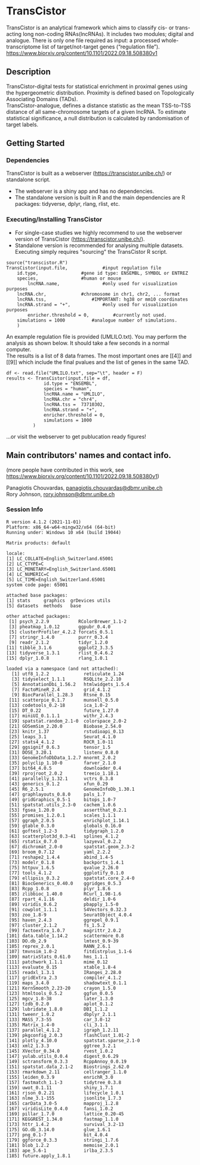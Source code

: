 # TransCistor

TransCistor is an analytical framework which aims to classify cis- or trans-acting long non-coding RNAs(lncRNAs). It includes two modules; digital and analogue. There is only one file required as input: a processed whole-transcriptome list of target/not-target genes (“regulation file”).
https://www.biorxiv.org/content/10.1101/2022.09.18.508380v1
## Description

TransCistor-digital tests for statistical enrichment in proximal genes using the hypergeometric distribution. Proximity is defined based on Topologically Associating Domains (TADs). \
TransCistor-analogue, defines a distance statistic as the mean TSS-to-TSS distance of all same-chromosome targets of a given lncRNA. To estimate statistical significance, a null distribution is calculated by randomisation of target labels.

## Getting Started

### Dependencies

TransCistor is built as a webserver (https://transcistor.unibe.ch/) or standalone script.
* The webserver is a shiny app and has no dependencies.
* The standalone version is built in R and the main dependencies are R packages: tidyverse, dplyr, rlang, rlist, etc.


### Executing/Installing TransCistor

* For single-case studies we highly recommend to use the webserver version of TransCistor (https://transcistor.unibe.ch/). 
* Standalone version is recommended for analysing multiple datasets. Executing simply requires "sourcing" the TransCistor R script.

``` 
source("transcistor.R")
TransCistor(input.file, 			#input regulation file
	id.type, 				#gene id type: ENSEMBL, SYMBOL or ENTREZ
	species, 				#human or mouse
        lncRNA.name,	 			#only used for visualization purposes
	lncRNA.chr,	  			#chromosome in chr1, chr2, ... format
	lncRNA.tss, 				#IMPORTANT: hg38 or mm10 coordinates	
	lncRNA.strand = "+",			#only used for visualization purposes
        enricher.threshold = 0, 		#currently not used.
	simulations = 1000	 		#analogue number of simulations. 
	)
```

An example regulation file is provided (UMLILO.txt). You may perform the analysis as shown below. It should take a few seconds in a normal computer. \
The results is a list of 8 data frames. The most important ones are [[4]] and [[9]] which include the final pvalues and the list of genes in the same TAD.

``` 
df <- read.file("UMLILO.txt", sep="\t", header = F)
results <- TransCistor(input.file = df, 			
              id.type = "ENSEMBL", 				
              species = "human", 				
              lncRNA.name = "UMLILO", 			
              lncRNA.chr = "chr4",  			
              lncRNA.tss =  73710302, 				
              lncRNA.strand = "+",	
              enricher.threshold = 0, 
              simulations = 1000 		 
  	      )

```

...or visit the webserver to get publucation ready figures!

## Main contributors' names and contact info. 

(more people have contributed in this work, see https://www.biorxiv.org/content/10.1101/2022.09.18.508380v1)

Panagiotis Chouvardas, panagiotis.chouvardas@dbmr.unibe.ch\
Rory Johnson, rory.johnson@dbmr.unibe.ch

### Session Info

```
R version 4.1.2 (2021-11-01)
Platform: x86_64-w64-mingw32/x64 (64-bit)
Running under: Windows 10 x64 (build 19044)

Matrix products: default

locale:
[1] LC_COLLATE=English_Switzerland.65001 
[2] LC_CTYPE=C                           
[3] LC_MONETARY=English_Switzerland.65001
[4] LC_NUMERIC=C                         
[5] LC_TIME=English_Switzerland.65001    
system code page: 65001

attached base packages:
[1] stats     graphics  grDevices utils    
[5] datasets  methods   base     

other attached packages:
 [1] psych_2.2.9           RColorBrewer_1.1-2   
 [3] pheatmap_1.0.12       ggpubr_0.4.0         
 [5] clusterProfiler_4.2.2 forcats_0.5.1        
 [7] stringr_1.4.0         purrr_0.3.4          
 [9] readr_2.1.2           tidyr_1.2.0          
[11] tibble_3.1.6          ggplot2_3.3.5        
[13] tidyverse_1.3.1       rlist_0.4.6.2        
[15] dplyr_1.0.8           rlang_1.0.1          

loaded via a namespace (and not attached):
  [1] utf8_1.2.2             reticulate_1.24       
  [3] tidyselect_1.1.1       RSQLite_2.2.10        
  [5] AnnotationDbi_1.56.2   htmlwidgets_1.5.4     
  [7] FactoMineR_2.4         grid_4.1.2            
  [9] BiocParallel_1.28.3    Rtsne_0.15            
 [11] scatterpie_0.1.7       munsell_0.5.0         
 [13] codetools_0.2-18       ica_1.0-2             
 [15] DT_0.22                future_1.27.0         
 [17] miniUI_0.1.1.1         withr_2.4.3           
 [19] spatstat.random_2.1-0  colorspace_2.0-2      
 [21] GOSemSim_2.20.0        Biobase_2.54.0        
 [23] knitr_1.37             rstudioapi_0.13       
 [25] leaps_3.1              Seurat_4.1.0          
 [27] stats4_4.1.2           ROCR_1.0-11           
 [29] ggsignif_0.6.3         tensor_1.5            
 [31] DOSE_3.20.1            listenv_0.8.0         
 [33] GenomeInfoDbData_1.2.7 mnormt_2.0.2          
 [35] polyclip_1.10-0        farver_2.1.0          
 [37] bit64_4.0.5            downloader_0.4        
 [39] rprojroot_2.0.2        treeio_1.18.1         
 [41] parallelly_1.32.1      vctrs_0.3.8           
 [43] generics_0.1.2         xfun_0.29             
 [45] R6_2.5.1               GenomeInfoDb_1.30.1   
 [47] graphlayouts_0.8.0     pals_1.7              
 [49] gridGraphics_0.5-1     bitops_1.0-7          
 [51] spatstat.utils_2.3-0   cachem_1.0.6          
 [53] fgsea_1.20.0           assertthat_0.2.1      
 [55] promises_1.2.0.1       scales_1.1.1          
 [57] ggraph_2.0.5           enrichplot_1.14.1     
 [59] gtable_0.3.0           globals_0.16.0        
 [61] goftest_1.2-3          tidygraph_1.2.0       
 [63] scatterplot3d_0.3-41   splines_4.1.2         
 [65] rstatix_0.7.0          lazyeval_0.2.2        
 [67] dichromat_2.0-0        spatstat.geom_2.3-2   
 [69] broom_0.7.12           yaml_2.2.2            
 [71] reshape2_1.4.4         abind_1.4-5           
 [73] modelr_0.1.8           backports_1.4.1       
 [75] httpuv_1.6.5           qvalue_2.26.0         
 [77] tools_4.1.2            ggplotify_0.1.0       
 [79] ellipsis_0.3.2         spatstat.core_2.4-0   
 [81] BiocGenerics_0.40.0    ggridges_0.5.3        
 [83] Rcpp_1.0.8             plyr_1.8.6            
 [85] zlibbioc_1.40.0        RCurl_1.98-1.6        
 [87] rpart_4.1.16           deldir_1.0-6          
 [89] viridis_0.6.2          pbapply_1.5-0         
 [91] cowplot_1.1.1          S4Vectors_0.32.3      
 [93] zoo_1.8-9              SeuratObject_4.0.4    
 [95] haven_2.4.3            ggrepel_0.9.1         
 [97] cluster_2.1.2          fs_1.5.2              
 [99] factoextra_1.0.7       magrittr_2.0.2        
[101] data.table_1.14.2      scattermore_0.8       
[103] DO.db_2.9              lmtest_0.9-39         
[105] reprex_2.0.1           RANN_2.6.1            
[107] tmvnsim_1.0-2          fitdistrplus_1.1-6    
[109] matrixStats_0.61.0     hms_1.1.1             
[111] patchwork_1.1.1        mime_0.12             
[113] evaluate_0.15          xtable_1.8-4          
[115] readxl_1.3.1           IRanges_2.28.0        
[117] gridExtra_2.3          compiler_4.1.2        
[119] maps_3.4.0             shadowtext_0.1.1      
[121] KernSmooth_2.23-20     crayon_1.5.0          
[123] htmltools_0.5.2        ggfun_0.0.5           
[125] mgcv_1.8-38            later_1.3.0           
[127] tzdb_0.2.0             aplot_0.1.2           
[129] lubridate_1.8.0        DBI_1.1.2             
[131] tweenr_1.0.2           dbplyr_2.1.1          
[133] MASS_7.3-55            car_3.0-12            
[135] Matrix_1.4-0           cli_3.1.1             
[137] parallel_4.1.2         igraph_1.2.11         
[139] pkgconfig_2.0.3        flashClust_1.01-2     
[141] plotly_4.10.0          spatstat.sparse_2.1-0 
[143] xml2_1.3.3             ggtree_3.2.1          
[145] XVector_0.34.0         rvest_1.0.2           
[147] yulab.utils_0.0.4      digest_0.6.29         
[149] sctransform_0.3.3      RcppAnnoy_0.0.19      
[151] spatstat.data_2.1-2    Biostrings_2.62.0     
[153] rmarkdown_2.11         cellranger_1.1.0      
[155] leiden_0.3.9           enrichR_3.0           
[157] fastmatch_1.1-3        tidytree_0.3.8        
[159] uwot_0.1.11            shiny_1.7.1           
[161] rjson_0.2.21           lifecycle_1.0.1       
[163] nlme_3.1-155           jsonlite_1.7.3        
[165] carData_3.0-5          mapproj_1.2.8         
[167] viridisLite_0.4.0      fansi_1.0.2           
[169] pillar_1.7.0           lattice_0.20-45       
[171] KEGGREST_1.34.0        fastmap_1.1.0         
[173] httr_1.4.2             survival_3.2-13       
[175] GO.db_3.14.0           glue_1.6.1            
[177] png_0.1-7              bit_4.0.4             
[179] ggforce_0.3.3          stringi_1.7.6         
[181] blob_1.2.2             memoise_2.0.1         
[183] ape_5.6-1              irlba_2.3.5           
[185] future.apply_1.8.1    
```



